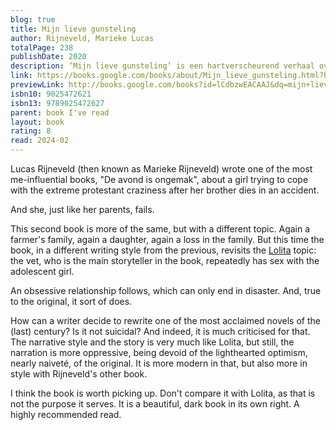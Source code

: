 ```yaml
---  
blog: true  
title: Mijn lieve gunsteling  
author: Rijneveld, Marieke Lucas  
totalPage: 238  
publishDate: 2020  
description: ‘Mijn lieve gunsteling’ is een hartverscheurend verhaal over verlies, verboden liefde, eenzaamheid en identiteit. Rijneveld won eerder met ‘De avond is ongemak’ de International Booker Prize. ‘Mijn lieve gunsteling’ is de nieuwe roman van Lucas Rijneveld. Het verhaal van de veearts en zijn ‘uitverkorene’, de dochter van een boer. Tijdens een hete zomer zoeken ze toenadering tot elkaar omdat ze willen ontsnappen aan de grilligheid en de leemten van het plattelandsleven en omdat ze willen ontkomen aan wat er in hen gezaaid is. Gedurende die zomer ontwikkelen ze een obsessieve fascinatie voor elkaar. De beklemmende bekentenis ‘Mijn lieve gunsteling’ is een hartverscheurend en tegelijk angstaanjagend verhaal over verlies, verboden liefde, eenzaamheid en identiteit.  
link: https://books.google.com/books/about/Mijn_lieve_gunsteling.html?hl=&id=lCdbzwEACAAJ  
previewLink: http://books.google.com/books?id=lCdbzwEACAAJ&dq=mijn+lieve+gunsteling&hl=&as_pt=BOOKS&cd=2&source=gbs_api  
isbn10: 9025472621  
isbn13: 9789025472627  
parent: book I've read  
layout: book  
rating: 8  
read: 2024-02  
---  
```

  
Lucas Rijneveld (then known as Marieke Rijneveld) wrote one of the most me-influential books, "De avond is ongemak", about a girl trying to cope with the extreme protestant craziness after her brother dies in an accident.  
  
And she, just like her parents, fails.  
  
This second book is more of the same, but with a different topic. Again a farmer's family, again a daughter, again a loss in the family. But this time the book, in a different writing style from the previous, revisits the [Lolita](./Vladimir%2520Nabokov,%2520Lolita.md#) topic: the vet, who is the main storyteller in the book, repeatedly has sex with the adolescent girl.  
  
An obsessive relationship follows, which can only end in disaster. And, true to the original, it sort of does.  
  
How can a writer decide to rewrite one of the most acclaimed novels of the (last) century? Is it not suicidal? And indeed, it is much criticised for that. The narrative style and the story is very much like Lolita, but still, the narration is more oppressive, being devoid of the lighthearted optimism, nearly naiveté, of the original. It is more modern in that, but also more in style with Rijneveld's other book.  
  
I think the book is worth picking up.  Don't compare it with Lolita, as that is not the purpose it serves.  It is a beautiful, dark  book in its own right.  A highly recommended read.